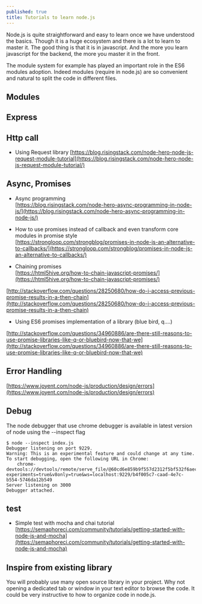 ```yaml
---
published: true
title: Tutorials to learn node.js
---
```

Node.js is quite straightforward and easy to learn once we have understood the basics. Though it is a huge ecosystem and there is a lot to learn to master it. The good thing is that it is in javascript. And the more you learn javascript for the backend, the more you master it in the front.

The module system for example has played an important role in the ES6 modules adoption. Indeed modules (require in node.js) are so convenient and natural to split the code in different files.

## Modules

## Express

## Http call

* Using Request library     [https://blog.risingstack.com/node-hero-node-js-request-module-tutorial](https://blog.risingstack.com/node-hero-node-js-request-module-tutorial/)

## Async, Promises

* Async programming    
[https://blog.risingstack.com/node-hero-async-programming-in-node-js/](https://blog.risingstack.com/node-hero-async-programming-in-node-js/)

* How to use promises instead of callback and even transform core modules in promise style     
[https://strongloop.com/strongblog/promises-in-node-js-an-alternative-to-callbacks/](https://strongloop.com/strongblog/promises-in-node-js-an-alternative-to-callbacks/)

* Chaining promises     
[https://html5hive.org/how-to-chain-javascript-promises/](https://html5hive.org/how-to-chain-javascript-promises/)
<script src="https://gist.github.com/sinsunsan/3b8081bec0fe45c17cfaf28a6542448c"></script>

[http://stackoverflow.com/questions/28250680/how-do-i-access-previous-promise-results-in-a-then-chain](http://stackoverflow.com/questions/28250680/how-do-i-access-previous-promise-results-in-a-then-chain)


* Using ES6 promises implementation of a library (blue bird, q....)

[http://stackoverflow.com/questions/34960886/are-there-still-reasons-to-use-promise-libraries-like-q-or-bluebird-now-that-we](http://stackoverflow.com/questions/34960886/are-there-still-reasons-to-use-promise-libraries-like-q-or-bluebird-now-that-we)

## Error Handling

[https://www.joyent.com/node-js/production/design/errors](https://www.joyent.com/node-js/production/design/errors)

## Debug

The node  debugger that use chrome debugger is available in latest version of node
using the --inspect flag

```
$ node --inspect index.js
Debugger listening on port 9229.
Warning: This is an experimental feature and could change at any time.
To start debugging, open the following URL in Chrome:
    chrome-devtools://devtools/remote/serve_file/@60cd6e859b9f557d2312f5bf532f6aec5f284980/inspector.html?experiments=true&v8only=true&ws=localhost:9229/b4f005c7-caad-4e7c-b554-5746da12b549
Server listening on 3000
Debugger attached.
```

## test

* Simple test with mocha and chai tutorial      
[https://semaphoreci.com/community/tutorials/getting-started-with-node-js-and-mocha](https://semaphoreci.com/community/tutorials/getting-started-with-node-js-and-mocha)

## Inspire from existing library

You will probably use many open source library in your project.
Why not opening a dedicated tab or window in your text editor to browse the code.
It could be very instructive to how to organize code in node.js.
